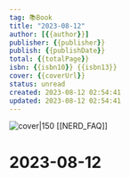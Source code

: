 ```yaml
---
tag: 📚Book
title: "2023-08-12"
author: [{{author}}]
publisher: {{publisher}}
publish: {{publishDate}}
total: {{totalPage}}
isbn: {{isbn10}} {{isbn13}}
cover: {{coverUrl}}
status: unread
created: 2023-08-12 02:54:41
updated: 2023-08-12 02:54:41
---
```


![cover|150]({{coverUrl}})
[[NERD_FAQ]]
# 2023-08-12
